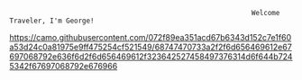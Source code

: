                                                                 Welcome Traveler, I'm George! 
https://camo.githubusercontent.com/072f89ea351acd67b6343d152c7e1f60a53d24c0a81975e9ff475254cf521549/68747470733a2f2f6d656469612e67697068792e636f6d2f6d656469612f323642527458497376314d6f644b7245342f67697068792e676966
<!--
**ghitalog/ghitalog** is a ✨ _special_ ✨ repository because its `README.md` (this file) appears on your GitHub profile.

Here are some ideas to get you started:

- 🔭 I’m currently working on ...
- 🌱 I’m currently learning ...
- 👯 I’m looking to collaborate on ...
- 🤔 I’m looking for help with ...
- 💬 Ask me about ...
- 📫 How to reach me: ...
- 😄 Pronouns: ...
- ⚡ Fun fact: ...
-->
